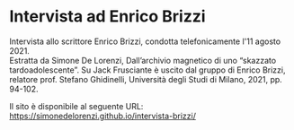 # Intervista ad Enrico Brizzi
Intervista allo scrittore Enrico Brizzi, condotta telefonicamente l'11 agosto 2021.<br/>
Estratta da Simone De Lorenzi, Dall’archivio magnetico di uno “skazzato tardoadolescente”. Su Jack Frusciante è uscito dal gruppo di Enrico Brizzi, relatore prof. Stefano Ghidinelli, Università degli Studi di Milano, 2021, pp. 94-102.

Il sito è disponibile al seguente URL: https://simonedelorenzi.github.io/intervista-brizzi/
